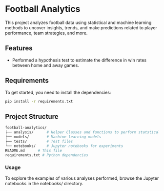 # Football Analytics

This project analyzes football data using statistical and machine learning methods to uncover insights, trends, and make predictions related to player performance, team strategies, and more.

## Features

- Performed a hypothesis test to estimate the difference in win rates between home and away games.

## Requirements

To get started, you need to install the dependencies:

```bash
pip install -r requirements.txt
```

## Project Structure

```bash
football-analytics/
├── analysis/      # Helper Classes and functions to perform statstical analysis
├── models/        # Machine learning models
├── tests/         # Test files
└── notebooks/     # Jupyter notebooks for experiments
README.md      # This file
requirements.txt # Python dependencies
```

### Usage
To explore the examples of various analyses performed, browse the Jupyter notebooks in the notebooks/ directory.
